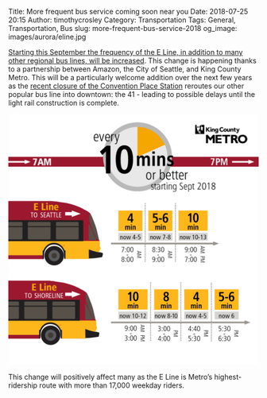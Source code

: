Title: More frequent bus service coming soon near you
Date: 2018-07-25 20:15
Author: timothycrosley
Category: Transportation
Tags: General, Transportation, Bus
slug: more-frequent-bus-service-2018
og_image: images/aurora/eline.jpg

[Starting this September the frequency of the E Line, in addition to many other regional bus lines, will be increased](https://www.kingcounty.gov/elected/executive/constantine/news/release/2018/July/25-metro-service-amazon-seattle.aspx). This change is happening thanks to a partnership between Amazon, the City of Seattle, and King County Metro. This will be a particularly welcome addition over the next few years as the [recent closure of the Convention Place Station](https://komonews.com/news/local/metros-convention-place-station-closing-saturday-for-good) reroutes our other popular bus line into downtown: the 41 - leading to possible delays until the light rail construction is complete.

[![More Frequent E Line Service](/images/aurora/more_frequent.jpg)](/images/aurora/more_frequent.jpg)

This change will positively affect many as the E Line is Metro’s highest-ridership route with more than 17,000 weekday riders.

